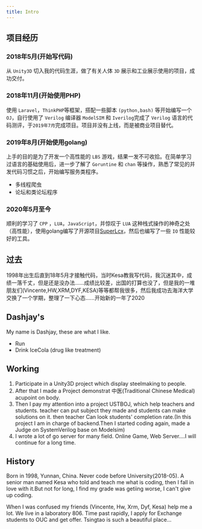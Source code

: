 ```yaml
---
title: Intro
---
```


## 项目经历

### 2018年5月(开始写代码)

从 `Unity3D` 切入我的代码生涯，做了有关人体 `3D` 展示和工业展示使用的项目，成功交付。

### 2018年11月(开始使用PHP)

使用 `Laravel`，`ThinkPHP`等框架，搭配一些脚本 `(python,bash)` 等开始编写一个`OJ`，自行使用了 `Verilog` 编译器 `ModelSIM` 和 `Iverilog`完成了 `Verilog` 语言的代码测评，于`2019年7月`完成项目。项目并没有上线，而是被商业项目替代。

### 2019年8月(开始使用golang)

上手的目的是为了开发一个高性能的 `LBS` 游戏，结果一发不可收拾。在简单学习过语言的基础使用后，进一步了解了 `Goruntine` 和 `chan` 等操作，熟悉了常见的并发代码习惯之后，开始编写服务类程序。

- 多线程爬虫
- 论坛和类论坛程序

### 2020年5月至今

顺利的学习了 `CPP` ，`LUA`，`JavaScript`，并惊叹于 `LUA` 这种栈式操作的神奇之处（高性能），使用golang编写了开源项目[SuperLcx](https://github.com/dashjay/superlcx)，然后也编写了一些 `IO` 性能较好的工具。

## 过去

1998年出生后直到18年5月才接触代码，当时Kesa教我写代码，我沉迷其中，成绩一落千丈，但是还是没办法......成绩比较差，出国的打算也没了，但是我的一堆朋友们(Vincente,HW,XRM,DYF,KESA)等等都帮我很多，然后我成功去海洋大学交换了一个学期，整理了一下心态......开始新的一年了2020

## Dashjay's

My name is Dashjay, these are what I like.

- Run
- Drink IceCola (drug like treatment)

## Working

1. Participate in a Unity3D project which display steelmaking to people.
2. After that I made a Project demonstrat 中医(Traditional Chinese Medical) acupoint on body.
3. Then I pay my attention into a project USTBOJ, which help teachers and students. teacher can put subject they made and students can make solutions on it. then teacher Can look students' completion rate.(In this project I am in charge of backend.Then I started coding again, made a Judge on SystemVerilog base on Modelsim)
4. I wrote a lot of go server for many field. Online Game, Web Server....I will continue for a long time.

## History

Born in 1998, Yunnan, China. Never code before University(2018-05). A senior man named Kesa who told and teach me what is coding, then I fall in love with it.But not for long, I find my grade was getiing worse, I can't give up coding.

When I was confused my friends (Vincente, Hw, Xrm, Dyf, Kesa) help me a lot. We live in a laboratory 806\. Time past rapidly, I apply for Exchange students to OUC and get offer. Tsingtao is such a beautiful place...
